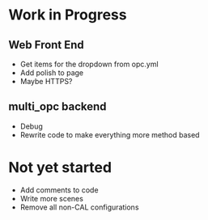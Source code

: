 # Work in Progress
## Web Front End
- Get items for the dropdown from opc.yml
- Add polish to page
- Maybe HTTPS?
## multi_opc backend
- Debug
- Rewrite code to make everything more method based
# Not yet started
- Add comments to code
- Write more scenes
- Remove all non-CAL configurations
